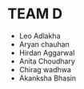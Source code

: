 # TEAM D

* Leo Adlakha
* Aryan chauhan
* Hirdan Aggarwal
* Anita Choudhary
* Chirag wadhwa
* Akanksha Bhasin